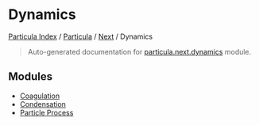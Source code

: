 # Dynamics

[Particula Index](../../../README.md#particula-index) / [Particula](../../index.md#particula) / [Next](../index.md#next) / Dynamics

> Auto-generated documentation for [particula.next.dynamics](https://github.com/Gorkowski/particula/blob/main/particula/next/dynamics/__init__.py) module.

## Modules

- [Coagulation](coagulation/index.md)
- [Condensation](./condensation.md)
- [Particle Process](./particle_process.md)
